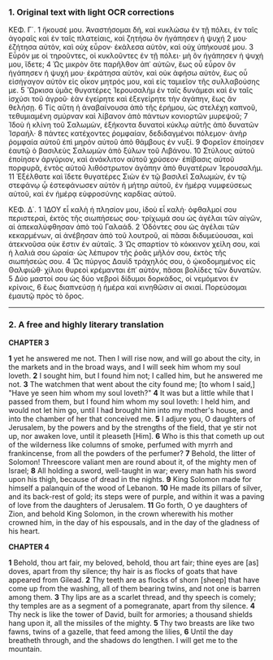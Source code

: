 ### 1. Original text with light OCR corrections

ΚΕΦ. Γ΄.
1 ἤκουσέ μου. Ἀναστήσομαι δὴ, καὶ κυκλώσω ἐν τῇ πόλει, ἐν ταῖς
ἀγοραῖς καὶ ἐν ταῖς πλατείαις, καὶ ζητήσω ὃν ἠγάπησεν ἡ ψυχή
2 μου· ἐζήτησα αὐτὸν, καὶ οὐχ εὗρον· ἐκάλεσα αὐτὸν, καὶ οὐχ
ὑπήκουσέ μου.
3 Εὗρόν με οἱ τηροῦντες, οἱ κυκλοῦντες ἐν τῇ πόλει· μὴ ὃν ἠγάπησεν ἡ ψυχή μου, ἴδετε;
4 Ὡς μικρὸν ὅτε παρῆλθον ἀπ᾿ αὐτῶν, ἕως οὗ εὗρον ὃν ἠγάπησεν ἡ ψυχή μου· ἐκράτησα αὐτὸν, καὶ οὐκ ἀφήσω αὐτὸν, ἕως οὗ εἰσήγαγον αὐτὸν εἰς οἶκον μητρός μου, καὶ εἰς ταμιεῖον τῆς συλλαβούσης με.
5 Ὤρκισα ὑμᾶς θυγατέρες Ἱερουσαλὴμ ἐν ταῖς δυνάμεσι καὶ ἐν ταῖς ἰσχύσι τοῦ ἀγροῦ· ἐὰν ἐγείρητε καὶ ἐξεγείρητε τὴν ἀγάπην, ἕως ἂν θελήσῃ.
6 Τίς αὕτη ἡ ἀναβαίνουσα ἀπὸ τῆς ἐρήμου, ὡς στελέχη καπνοῦ, τεθυμιαμένη σμύρναν καὶ λίβανον ἀπὸ πάντων κονιορτῶν μυρεψοῦ;
7 Ἰδοὺ ἡ κλίνη τοῦ Σαλωμὼν, ἑξήκοντα δυνατοὶ κύκλῳ αὐτῆς ἀπὸ δυνατῶν Ἰσραήλ·
8 πάντες κατέχοντες ῥομφαίαν, δεδιδαγμένοι πόλεμον· ἀνὴρ ῥομφαία αὐτοῦ ἐπὶ μηρὸν αὐτοῦ ἀπὸ θάμβους ἐν νυξί.
9 Φορεῖον ἐποίησεν ἑαυτῷ ὁ βασιλεὺς Σαλωμὼν ἀπὸ ξύλων τοῦ Λιβάνου.
10 Στύλους αὐτοῦ ἐποίησεν ἀργύριον, καὶ ἀνάκλιτον αὐτοῦ χρύσεον· ἐπίβασις αὐτοῦ πορφυρᾶ, ἐντὸς αὐτοῦ λιθόστρωτον ἀγάπην ἀπὸ θυγατέρων Ἱερουσαλήμ.
11 Ἐξέλθατε καὶ ἴδετε θυγατέρες Σιὼν ἐν τῷ βασιλεῖ Σαλωμὼν, ἐν τῷ στεφάνῳ ᾧ ἐστεφάνωσεν αὐτὸν ἡ μήτηρ αὐτοῦ, ἐν ἡμέρᾳ νυμφεύσεως αὐτοῦ, καὶ ἐν ἡμέρᾳ εὐφροσύνης καρδίας αὐτοῦ.

ΚΕΦ. Δ΄.
1 ἸΔΟΥ εἶ καλὴ ἡ πλησίον μου, ἰδοὺ εἶ καλὴ· ὀφθαλμοί σου περιστεραὶ, ἐκτὸς τῆς σιωπήσεως σου· τρίχωμά σου ὡς ἀγέλαι τῶν αἰγῶν, αἱ ἀπεκαλύφθησαν ἀπὸ τοῦ Γαλαάδ.
2 Ὁδόντες σου ὡς ἀγέλαι τῶν κεκαρμένων, αἱ ἀνέβησαν ἀπὸ τοῦ λουτροῦ, αἱ πᾶσαι διδυμεύουσαι, καὶ ἀτεκνοῦσα οὐκ ἔστιν ἐν αὐταῖς.
3 Ὡς σπαρτίον τὸ κόκκινον χείλη σου, καὶ ἡ λαλιά σου ὡραία· ὡς λέπυρον τῆς ῥοᾶς μῆλόν σου, ἐκτὸς τῆς σιωπήσεώς σου.
4 Ὡς πύργος Δαυὶδ τράχηλός σου, ὁ ᾠκοδομημένος εἰς Θαλφιώθ· χίλιοι θυρεοὶ κρέμανται ἐπ᾿ αὐτὸν, πᾶσαι βολίδες τῶν δυνατῶν.
5 Δύο μαστοί σου ὡς δύο νεβροὶ δίδυμοι δορκάδος, οἱ νεμόμενοι ἐν κρίνοις,
6 ἕως διαπνεύσῃ ἡ ἡμέρα καὶ κινηθῶσιν αἱ σκιαί. Πορεύσομαι ἐμαυτῷ πρὸς τὸ ὄρος.

---

### 2. A free and highly literary translation

**CHAPTER 3**

**1** yet he answered me not.
    Then I will rise now, and will go about the city,
    in the markets and in the broad ways,
    and I will seek him whom my soul loveth.
**2** I sought him, but I found him not;
    I called him, but he answered me not.
**3** The watchmen that went about the city found me;
    [to whom I said,] "Have ye seen him whom my soul loveth?"
**4** It was but a little while that I passed from them,
    but I found him whom my soul loveth:
    I held him, and would not let him go,
    until I had brought him into my mother's house,
    and into the chamber of her that conceived me.
**5** I adjure you, O daughters of Jerusalem,
    by the powers and by the strengths of the field,
    that ye stir not up, nor awaken love,
    until it pleaseth [Him].
**6** Who is this that cometh up out of the wilderness
    like columns of smoke,
    perfumed with myrrh and frankincense,
    from all the powders of the perfumer?
**7** Behold, the litter of Solomon!
    Threescore valiant men are round about it,
    of the mighty men of Israel;
**8** All holding a sword, well-taught in war;
    every man hath his sword upon his thigh,
    because of dread in the nights.
**9** King Solomon made for himself a palanquin
    of the wood of Lebanon.
**10** He made its pillars of silver,
    and its back-rest of gold;
    its steps were of purple,
    and within it was a paving of love
    from the daughters of Jerusalem.
**11** Go forth, O ye daughters of Zion,
    and behold King Solomon,
    in the crown wherewith his mother crowned him,
    in the day of his espousals,
    and in the day of the gladness of his heart.

**CHAPTER 4**

**1** Behold, thou art fair, my beloved,
    behold, thou art fair;
    thine eyes are [as] doves, apart from thy silence;
    thy hair is as flocks of goats
    that have appeared from Gilead.
**2** Thy teeth are as flocks of shorn [sheep]
    that have come up from the washing,
    all of them bearing twins,
    and not one is barren among them.
**3** Thy lips are as a scarlet thread,
    and thy speech is comely;
    thy temples are as a segment of a pomegranate,
    apart from thy silence.
**4** Thy neck is like the tower of David,
    built for armories;
    a thousand shields hang upon it,
    all the missiles of the mighty.
**5** Thy two breasts are like two fawns,
    twins of a gazelle,
    that feed among the lilies,
**6** Until the day breatheth through,
    and the shadows do lengthen.
    I will get me to the mountain.